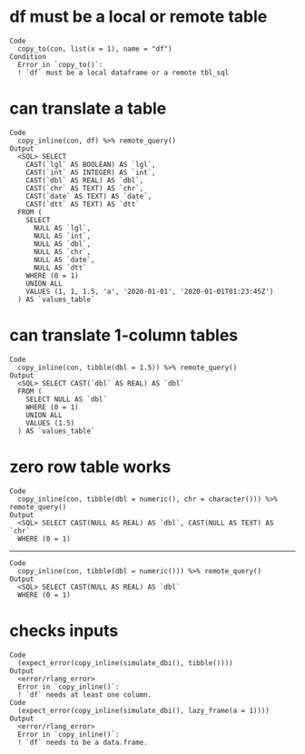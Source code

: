 # df must be a local or remote table

    Code
      copy_to(con, list(x = 1), name = "df")
    Condition
      Error in `copy_to()`:
      ! `df` must be a local dataframe or a remote tbl_sql

# can translate a table

    Code
      copy_inline(con, df) %>% remote_query()
    Output
      <SQL> SELECT
        CAST(`lgl` AS BOOLEAN) AS `lgl`,
        CAST(`int` AS INTEGER) AS `int`,
        CAST(`dbl` AS REAL) AS `dbl`,
        CAST(`chr` AS TEXT) AS `chr`,
        CAST(`date` AS TEXT) AS `date`,
        CAST(`dtt` AS TEXT) AS `dtt`
      FROM (
        SELECT
          NULL AS `lgl`,
          NULL AS `int`,
          NULL AS `dbl`,
          NULL AS `chr`,
          NULL AS `date`,
          NULL AS `dtt`
        WHERE (0 = 1)
        UNION ALL
        VALUES (1, 1, 1.5, 'a', '2020-01-01', '2020-01-01T01:23:45Z')
      ) AS `values_table`

# can translate 1-column tables

    Code
      copy_inline(con, tibble(dbl = 1.5)) %>% remote_query()
    Output
      <SQL> SELECT CAST(`dbl` AS REAL) AS `dbl`
      FROM (
        SELECT NULL AS `dbl`
        WHERE (0 = 1)
        UNION ALL
        VALUES (1.5)
      ) AS `values_table`

# zero row table works

    Code
      copy_inline(con, tibble(dbl = numeric(), chr = character())) %>% remote_query()
    Output
      <SQL> SELECT CAST(NULL AS REAL) AS `dbl`, CAST(NULL AS TEXT) AS `chr`
      WHERE (0 = 1)

---

    Code
      copy_inline(con, tibble(dbl = numeric())) %>% remote_query()
    Output
      <SQL> SELECT CAST(NULL AS REAL) AS `dbl`
      WHERE (0 = 1)

# checks inputs

    Code
      (expect_error(copy_inline(simulate_dbi(), tibble())))
    Output
      <error/rlang_error>
      Error in `copy_inline()`:
      ! `df` needs at least one column.
    Code
      (expect_error(copy_inline(simulate_dbi(), lazy_frame(a = 1))))
    Output
      <error/rlang_error>
      Error in `copy_inline()`:
      ! `df` needs to be a data.frame.

